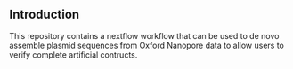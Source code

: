 ## Introduction

This repository contains a nextflow workflow that can be used to de novo assemble plasmid sequences from Oxford Nanopore data to allow users to verify complete artificial contructs.

